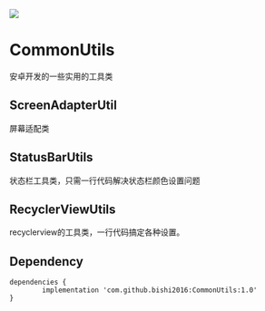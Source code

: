 [![](https://jitpack.io/v/bishi2016/CommonUtils.svg)](https://jitpack.io/#bishi2016/CommonUtils)
# CommonUtils

安卓开发的一些实用的工具类

## ScreenAdapterUtil
屏幕适配类

## StatusBarUtils
状态栏工具类，只需一行代码解决状态栏颜色设置问题

## RecyclerViewUtils
recyclerview的工具类，一行代码搞定各种设置。

## Dependency
	dependencies {
	        implementation 'com.github.bishi2016:CommonUtils:1.0'
	}
